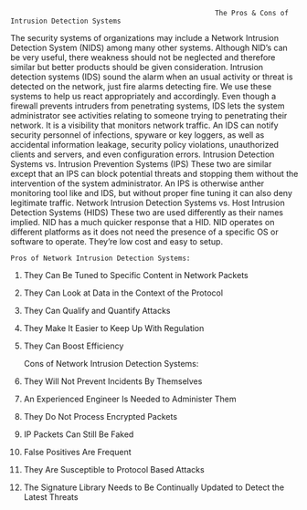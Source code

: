                                                       The Pros & Cons of Intrusion Detection Systems

The security systems of organizations may include a Network Intrusion Detection System (NIDS) among many other systems. Although NID’s can be very useful, there weakness should not be neglected and therefore similar but better products should be given consideration. 
Intrusion detection systems (IDS) sound the alarm when an usual activity or threat is detected on the network, just fire alarms detecting fire. We use these systems to help us react appropriately and accordingly. 
Even though a firewall prevents intruders from penetrating systems, IDS lets the system administrator see activities relating to someone trying to penetrating their network. It is a visibility that monitors network traffic.  An IDS can notify security personnel of infections, spyware or key loggers, as well as accidental information leakage, security policy violations, unauthorized clients and servers, and even configuration errors.
Intrusion Detection Systems vs. Intrusion Prevention Systems (IPS)
These two are similar except that an IPS can block potential threats and stopping them without the intervention of the system administrator. An IPS is otherwise anther monitoring tool like and IDS, but without proper fine tuning it can also deny legitimate traffic. 
Network Intrusion Detection Systems vs. Host Intrusion Detection Systems (HIDS)
These two are used differently as their names implied. NID has a much quicker response that a HID. NID operates on different platforms as it does not need the presence of a specific OS or software to operate.  They’re low cost and easy to setup. 

    Pros of Network Intrusion Detection Systems:
1.	They Can Be Tuned to Specific Content in Network Packets
2.	They Can Look at Data in the Context of the Protocol
3.	They Can Qualify and Quantify Attacks
4.	They Make It Easier to Keep Up With Regulation
5.	They Can Boost Efficiency

    Cons of Network Intrusion Detection Systems:
1.	They Will Not Prevent Incidents By Themselves
2.	An Experienced Engineer Is Needed to Administer Them
3.	They Do Not Process Encrypted Packets
4.	IP Packets Can Still Be Faked
5.	False Positives Are Frequent
6.	They Are Susceptible to Protocol Based Attacks
7.	The Signature Library Needs to Be Continually Updated to Detect the Latest Threats


